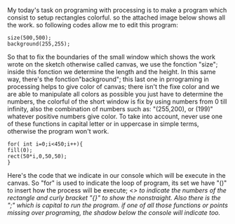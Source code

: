 My today's task on programing with processing is to make a program which consist to setup rectangles colorful. so the attached image below shows all the work.
so following codes allow me to edit this program:
```
size(500,500);
background(255,255);
```
So that to fix the boundaries of the small window which shows the work wrote on the sketch otherwise called canvas, we use the fonction "size"; inside this fonction we determine the length and the height. In this same way, there's the fonction"background"; this last one in prrograming in processing helps to give color of canvas; there isn't the fixe color and we are able to manipulate all colors as possible you just have to determine the numbers, the colorful of the short window is fix by using numbers from 0 till  infinity, also the combination of numbers such as: "(255,200), or (199)" whatever positive numbers give color. To take into account, never use one of these functions in capital letter or in uppercase in simple terms, otherwise the program won't work.
```
for( int i=0;i<450;i++){
fill(0);
rect(50*i,0,50,50);
}
```
Here's the code that we indicate in our console which will be execute in the canvas. So "for" is used to indicate the loop of program, its set we have "()" to insert how the process will be execute; <<i>> to indicate the numbers of the rectangle  and curly bracket "{}" to show the nonstraight. Also there is the ";" which is capital to run the program. if one of all those functions or points missing over programing, the shadow below the console will indicate too.
